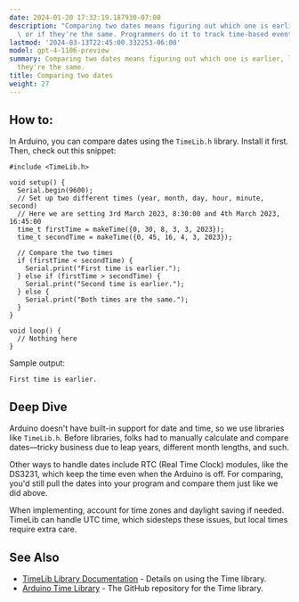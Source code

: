 ```yaml
---
date: 2024-01-20 17:32:19.187930-07:00
description: "Comparing two dates means figuring out which one is earlier, later,\
  \ or if they're the same. Programmers do it to track time-based events, like scheduling\u2026"
lastmod: '2024-03-13T22:45:00.332253-06:00'
model: gpt-4-1106-preview
summary: Comparing two dates means figuring out which one is earlier, later, or if
  they're the same.
title: Comparing two dates
weight: 27
---
```


## How to:
In Arduino, you can compare dates using the `TimeLib.h` library. Install it first. Then, check out this snippet:

```Arduino
#include <TimeLib.h>

void setup() {
  Serial.begin(9600);
  // Set up two different times (year, month, day, hour, minute, second)
  // Here we are setting 3rd March 2023, 8:30:00 and 4th March 2023, 16:45:00
  time_t firstTime = makeTime({0, 30, 8, 3, 3, 2023});
  time_t secondTime = makeTime({0, 45, 16, 4, 3, 2023});
  
  // Compare the two times
  if (firstTime < secondTime) {
    Serial.print("First time is earlier.");
  } else if (firstTime > secondTime) {
    Serial.print("Second time is earlier.");
  } else {
    Serial.print("Both times are the same.");
  }
}

void loop() {
  // Nothing here
}
```

Sample output:
```
First time is earlier.
```

## Deep Dive
Arduino doesn't have built-in support for date and time, so we use libraries like `TimeLib.h`. Before libraries, folks had to manually calculate and compare dates—tricky business due to leap years, different month lengths, and such.

Other ways to handle dates include RTC (Real Time Clock) modules, like the DS3231, which keep the time even when the Arduino is off. For comparing, you'd still pull the dates into your program and compare them just like we did above.

When implementing, account for time zones and daylight saving if needed. TimeLib can handle UTC time, which sidesteps these issues, but local times require extra care.

## See Also
- [TimeLib Library Documentation](https://www.pjrc.com/teensy/td_libs_Time.html) - Details on using the Time library.
- [Arduino Time Library](https://github.com/PaulStoffregen/Time) - The GitHub repository for the Time library.
